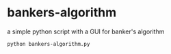 # bankers-algorithm
a simple python script with a GUI for banker's algorithm

`python bankers-algorithm.py`
